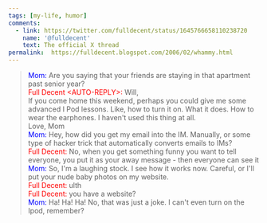 ```yaml
---
tags: [my-life, humor]
comments:
  - link: https://twitter.com/fulldecent/status/1645766658110238720
    name: '@fulldecent'
    text: The official X thread
permalink:	https://fulldecent.blogspot.com/2006/02/whammy.html
---
```


> <span style="color:blue;">Mom:</span> Are you saying that your friends are staying in that apartment past senior year?<br />
> <span style="color:red;">Full Decent &lt;AUTO-REPLY&gt;:</span> Will,<br />
If you come home this weekend, perhaps you could give me some advanced I Pod lessons. Like, how to turn it on. What it does. How to wear the earphones. I haven't used this thing at all.<br />
Love, Mom<br />
> <span style="color:blue;">Mom:</span> Hey, how did you get my email into the IM. Manually, or some type of hacker trick that automatically converts emails to IMs?<br />
> <span style="color:red;">Full Decent:</span> No, when you get something funny you want to tell everyone, you put it as your away message - then everyone can see it<br />
> <span style="color:blue;">Mom:</span> So, I'm a laughing stock. I see how it works now. Careful, or I'll put your nude baby photos on my website.<br />
> <span style="color:red;">Full Decent:</span> ulth<br />
> <span style="color:red;">Full Decent:</span> you have a website?<br />
> <span style="color:blue;">Mom:</span> Ha! Ha! Ha! No, that was just a joke. I can't even turn on the Ipod, remember?